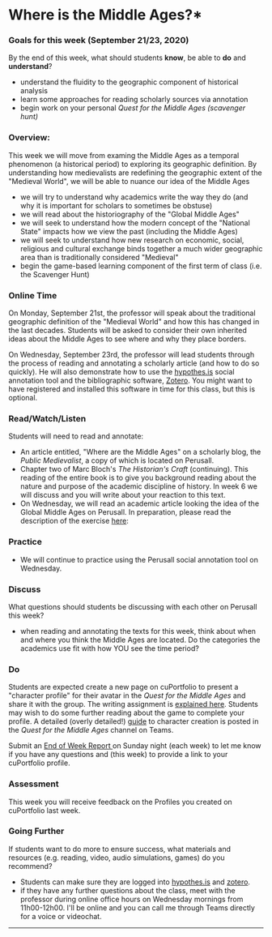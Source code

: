 # Where is the Middle Ages?\*

### Goals for this week (September 21/23, 2020)

By the end of this week, what should students **know**, be able to **do** and **understand**?

* understand the fluidity to the geographic component of historical analysis
* learn some approaches for reading scholarly sources via annotation
* begin work on your personal _Quest for the Middle Ages (scavenger hunt)_

### Overview:

This week we will move from examing the Middle Ages as a temporal phenomenon (a historical period) to exploring its geographic definition. By understanding how medievalists are redefining the geographic extent of the "Medieval World", we will be able to nuance our idea of the Middle Ages

* we will try to understand why academics write the way they do (and why it is important for scholars to sometimes be obstuse)
* we will read about the historiography of the "Global Middle Ages"
* we will seek to understand how the modern concept of the "National State" impacts how we view the past (including the Middle Ages)
* we will seek to understand how new research on economic, social, religious and cultural exchange binds together a much wider geographic area than is traditionally considered "Medieval"
* begin the game-based learning component of the first term of class (i.e. the Scavenger Hunt)

### **Online Time**

On Monday, September 21st, the professor will speak about the traditional geographic definition of the "Medieval World" and how this has changed in the last decades. Students will be asked to consider their own inherited ideas about the Middle Ages to see where and why they place borders.&#x20;

On Wednesday, September 23rd, the professor will lead students through the process of reading and annotating a scholarly article (and how to do so quickly). He will also demonstrate how to use the [hypothes.is](../course-info/digital-tools/hypothes.is.md) social annotation tool and the bibliographic software, [Zotero](../course-info/digital-tools/zotero.md). You might want to have registered and installed this software in time for this class, but this is optional.&#x20;

### Read/Watch/Listen

Students will need to read and annotate:

* An article entitled, "Where are the Middle Ages" on a scholarly blog, the _Public Medievalist_, a copy of which is located on Perusall.&#x20;
* Chapter two of Marc Bloch's _The Historian's Craft_ (continuing). This reading of the entire book is to give you background reading about the nature and purpose of the academic discipline of history. In week 6 we will discuss and you will write about your reaction to this text.&#x20;
* On Wednesday, we will read an academic article looking the idea of the Global Middle Ages on Perusall. In preparation, please read the description of the exercise [here](../course-info/syllabus/coursework/assignments/3.-anatomy-of-an-academic-article/): &#x20;

### Practice

* We will continue to practice using the Perusall social annotation tool on Wednesday.&#x20;

### **Discuss**

What questions should students be discussing with each other on Perusall this week?

* when reading and annotating the texts for this week, think about when and where you think the Middle Ages are located. Do the categories the academics use fit with how YOU see the time period?

### **Do**

Students are expected create a new page on cuPortfolio to present a "character profile" for their avatar in the _Quest for the Middle Ages_ and share it with the group. The writing assignment is [explained here](../course-info/syllabus/coursework/reflections/character-profile.md). Students may wish to do some further reading about the game to complete your profile. A detailed (overly detailed!) [guide](https://teams.microsoft.com/l/file/D880313A-D8D4-4648-AD77-2862440FDC02?tenantId=6ad91895-de06-485e-bc51-fce126cc8530\&fileType=pdf\&objectUrl=https%3A%2F%2Fcmailcarletonca.sharepoint.com%2Fsites%2FTheMakingoftheMiddleAges%2FShared%20Documents%2FQuest%20for%20the%20Middle%20Ages%2FQuest%20for%20the%20Middle%20Ages%20-%20Basic%20Rules%202.0%20-%20Sept%202020.pdf\&baseUrl=https%3A%2F%2Fcmailcarletonca.sharepoint.com%2Fsites%2FTheMakingoftheMiddleAges\&serviceName=teams\&threadId=19:9da4334b1e974aba99aeffa79987a865@thread.tacv2\&groupId=2000157d-2098-47ef-b47d-341fc17c0e3a) to character creation is posted in the _Quest for the Middle Ages_ channel on Teams.

Submit an [End of Week Report ](https://forms.office.com/Pages/ResponsePage.aspx?id=lRjZagbeXki8UfzhJsyFMHYe4bjIkPJLpePMoYTjyCNUQlY3V0pYOVJPQVMzVDJXR05OWjBHT01YQy4u)on Sunday night (each week) to let me know if you have any questions and (this week) to provide a link to your cuPortfolio profile.



### **Assessment**&#x20;

This week you will receive feedback on the Profiles you created on cuPortfolio last week.&#x20;

### Going Further

If students want to do more to ensure success, what materials and resources (e.g. reading, video, audio simulations, games) do you recommend?

* Students can make sure they are logged into [hypothes.is](../course-info/digital-tools/hypothes.is.md) and [zotero](../course-info/digital-tools/zotero.md).&#x20;
* if they have any further questions about the class, meet with the professor during online office hours on Wednesday mornings from 11h00-12h00.  I'll be online and you can call me through Teams directly for a voice or videochat.&#x20;

****
